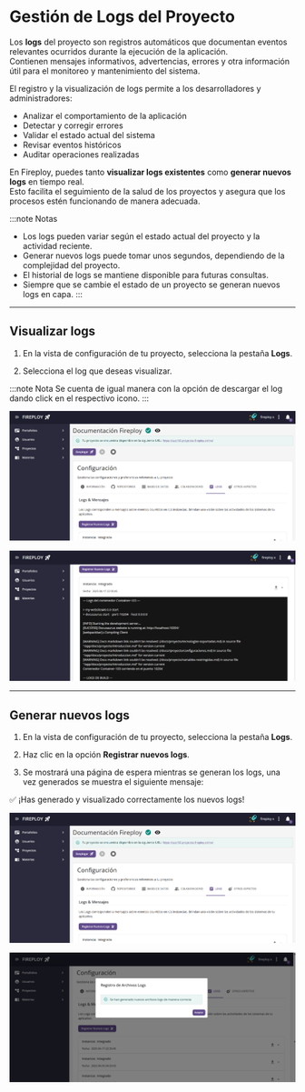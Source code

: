 # Gestión de Logs del Proyecto

Los **logs** del proyecto son registros automáticos que documentan eventos relevantes ocurridos durante la ejecución de la aplicación.  
Contienen mensajes informativos, advertencias, errores y otra información útil para el monitoreo y mantenimiento del sistema.

El registro y la visualización de logs permite a los desarrolladores y administradores:

- Analizar el comportamiento de la aplicación
- Detectar y corregir errores
- Validar el estado actual del sistema
- Revisar eventos históricos
- Auditar operaciones realizadas

En Fireploy, puedes tanto **visualizar logs existentes** como **generar nuevos logs** en tiempo real.  
Esto facilita el seguimiento de la salud de los proyectos y asegura que los procesos estén funcionando de manera adecuada.

:::note Notas
- Los logs pueden variar según el estado actual del proyecto y la actividad reciente.
- Generar nuevos logs puede tomar unos segundos, dependiendo de la complejidad del proyecto.
- El historial de logs se mantiene disponible para futuras consultas.
- Siempre que se cambie el estado de un proyecto se generan nuevos logs en capa.
:::

---

## Visualizar logs

1. En la vista de configuración de tu proyecto, selecciona la pestaña **Logs**.

2. Selecciona el log que deseas visualizar.

:::note Nota
    Se cuenta de igual manera con la opción de descargar el log dando click en el respectivo icono.
:::

![alt text](image-1.png)

![alt text](image-2.png)

---

## Generar nuevos logs

1. En la vista de configuración de tu proyecto, selecciona la pestaña **Logs**.

2. Haz clic en la opción **Registrar nuevos logs**.

3. Se mostrará una página de espera mientras se generan los logs, una vez generados se muestra el siguiente mensaje:

✅ ¡Has generado y visualizado correctamente los nuevos logs!

![alt text](image-1.png)

![alt text](image-3.png)
